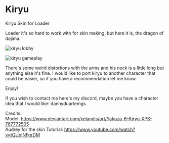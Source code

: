 # Kiryu
Kiryu Skin for Loader

Loader it's so hard to work with for skin making, but here it is, the dragon of dojima. 

![kiryu lobby](https://github.com/dannyduartemgs/Kiryu/assets/165226477/7e622bd7-c724-433c-9a3d-361866c5b5ad)

![kiryu gameplay](https://github.com/dannyduartemgs/Kiryu/assets/165226477/1261ac07-ed09-42b7-82c4-40ef73c054da)

There's some weird distortions with the arms and his neck is a little long but anything else it's fine. I would like to port kiryu to another character that could be easier, so if you have a recommendation let me know.

Enjoy!

If you wish to contact me here's my discord, maybe you have a character idea that I would like: dannyduartemgs <br />

Credits: <br />
Model: https://www.deviantart.com/xelandis/art/Yakuza-6-Kiryu-XPS-767772505 <br />
Audrey for the skin Tutorial: https://www.youtube.com/watch?v=tQUqlNFgrDM <br />
